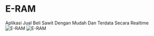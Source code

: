 # E-RAM
Aplikasi Jual Beli Sawit Dengan Mudah Dan Terdata Secara Realtime
![E-RAM](https://user-images.githubusercontent.com/52454224/231185697-4e3f9a24-c2eb-4b83-b92a-8e6583437559.png)
![E-RAM](https://user-images.githubusercontent.com/52454224/231186097-93bef1cc-8947-47b8-8764-71148ff14b23.png)
